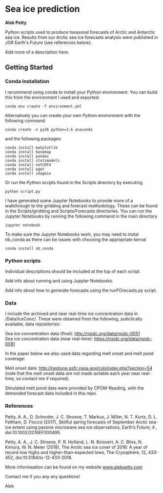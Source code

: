 # Sea ice prediction
**Alek Petty**

Python scripts used to produce tseasonal forecasts of Arctic and Antarctic sea ice. Results from our Arctic sea ice forecasts analysis were published in JGR Earth's Future (see references below).

Add more of a description here.

## Getting Started

### Conda installation

I recommend using conda to install your Python environment. You can build this from the environment I used and exported:
```
conda env create -f environment.yml
```

Alternatively you can create your own Python environment with the following command:
```
conda create -n py36 python=3.6 anaconda
```
and the following packages:
```
conda install matplotlib
conda install basemap
conda install pandas
conda install statsmodels
conda install netCDF4
conda install wget
conda install imageio
``` 

Or run the Python scripts found in the Scripts directory by executing
```
python script.py
``` 

I have generated some Jupyter Notebooks to provide more of a walkthrough to the gridding and forecast methodology. These can be found in the Scripts/gridding and Scripts/Forecasts directories.
You can run the Jupyter Notebooks by running the following command in the main directory 

```
jupyter notebook
``` 

To make sure the Jupyter Notebooks work, you may need to instal nb_conda as there can be issues with choosing the appropriate kernal

```
conda install nb_conda
``` 


### Python scripts

Individual descriptions should be included at the top of each script.

Add info about running and using Jupyter Notebooks.

Add info about how to generate forecasts using the runFOrecasts.py script.


### Data

I include the archived and near real-time ice concentration data in /Data/IceConc/. These were obtained from the following, pubclically available, data repositories:

Sea ice concentration data (final): http://nsidc.org/data/nsidc-0051    
Sea ice concentration data (near real-time): https://nsidc.org/data/nsidc-0081   

In the paper below we also used data regarding melt onset and melt pond coverage:

Melt onset data: http://neptune.gsfc.nasa.gov/csb/index.php?section=54   
(note that the melt onset data are not made avilable each year near real-time, so contact me if required).

Simulated melt pond data were provided by CPOM-Reading, with the detrended forecast data included in this repo.

### References

Petty, A. A., D. Schroder, J. C. Stroeve, T. Markus, J. Miller, N. T. Kurtz, D. L. Feltham, D. Flocco (2017), Skillful spring forecasts of September Arctic sea-ice extent using passive microwave sea ice observations, Earth’s Future, 4 , doi:10.1002/2016EF000495.

Petty, A. A., J. C. Stroeve, P. R. Holland, L. N. Boisvert, A. C. Bliss, N. Kimura, W. N. Meier (2018), The Arctic sea ice cover of 2016: A year of record-low highs and higher-than-expected lows, The Cryosphere, 12, 433-452, doi:10.5194/tc-12-433-2018.

More informwation can be found on my website www.alekpetty.com

Contact me if you any any questions!

Alek
